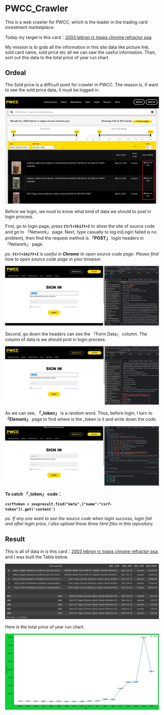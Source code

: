 # PWCC_Crawler
This is a web crawler for PWCC, which is the leader in the trading card investment marketplace. 

Today my target is this card：[2003 lebron rc topps chrome refractor psa](https://reurl.cc/XWeqQg).

My mission is to grab all the information in this site data like picture link, sold card name, sold price etc all we can saw the useful information. Than, sort out this data to the total price of year run chart.

## Ordeal
The Sold price is a difficult point for crawler in PWCC. The reason is, if want to see the sold price data, it must be logged in.

![alt text](https://raw.githubusercontent.com/ahoucbvtw/PWCC_Crawler/main/Picture/01.jpg "The problem of crawler in PWCC")

Before we login, we must to know what kind of data we should to post in login process.

First, go to login page, press **```Ctrl+Shift+I```** to show the site of source code and go to 「Network」 page. Next, type casually to log in(Login failed is no problem), then find the request method is **「POST」** login headers in 「Network」 page.

*ps. **```Ctrl+Shift+I```** is useful in **Chrome** to open source code page. Please find how to open source code page in your browser.*

![alt text](https://raw.githubusercontent.com/ahoucbvtw/PWCC_Crawler/main/Picture/02.jpg "Request method POST of login page")

Second, go down the headers can see the 「Form Data」 column. The column of data is we should post in login process.

![alt text](https://raw.githubusercontent.com/ahoucbvtw/PWCC_Crawler/main/Picture/03.jpg "Necessary of log in data")

As we can see, **「_token」** is a random word. Thus, before login, I turn to **「Element」** page to find where is the _token is it and write down the code.

![alt text](https://raw.githubusercontent.com/ahoucbvtw/PWCC_Crawler/main/Picture/08.jpg "The _token random word")

**To catch 「_token」  code：**

**```csrftoken = soupresult.find("meta",{"name":"csrf-token"}).get('content')```**
 
 *ps. If any one want to see the source code when login success, login fail and after login price, I also upload these three html files in this repository.*
 
 ## Result
 
 This is all of data in is this card：[2003 lebron rc topps chrome refractor psa](https://reurl.cc/XWeqQg), and I was built the Table below.
 
 ![alt text](https://raw.githubusercontent.com/ahoucbvtw/PWCC_Crawler/main/Picture/05.jpg "The table of crawled data")
   
 Here is the total price of year run chart.
  
 ![alt text](https://raw.githubusercontent.com/ahoucbvtw/PWCC_Crawler/main/Picture/07.png "The total price of run chart")

